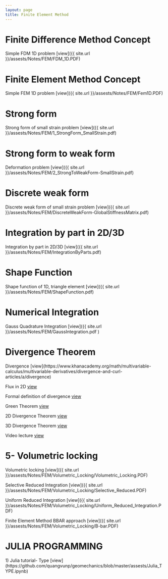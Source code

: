```yaml
---
layout: page
title: Finite Element Method 
---
```


<h1> Finite Difference Method Concept </h1>
Simple FDM 1D problem [view]({{ site.url }}/assests/Notes/FEM/FDM_1D.PDF)

<h1> Finite Element Method Concept </h1>
Simple FEM 1D problem [view]({{ site.url }}/assests/Notes/FEM/Fem1D.PDF)


<h1> Strong form</h1>
Strong form of small strain problem [view]({{ site.url }}/assests/Notes/FEM/1_StrongForm_SmallStrain.pdf)

<h1> Strong form to weak form </h1>
Deformation problem [view]({{ site.url }}/assests/Notes/FEM/2_StrongToWeakForm-SmallStrain.pdf)

<h1> Discrete weak form </h1>
Discrete weak form of small strain problem [view]({{ site.url }}/assests/Notes/FEM/DiscreteWeakForm-GlobalStiffnessMatrix.pdf)

<h1> Integration by part in 2D/3D </h1>
Integration by part in 2D/3D [view]({{ site.url }}/assests/Notes/FEM/IntegrationByParts.pdf)

<h1> Shape Function </h1>
Shape function of 1D, triangle element [view]({{ site.url }}/assests/Notes/FEM/ShapeFunction.pdf)


<h1> Numerical Integration </h1>
Gauss Quadrature Integration [view]({{ site.url }}/assests/Notes/FEM/GaussIntegration.pdf	)

<h1> Divergence Theorem </h1> 
Divergence [view](https://www.khanacademy.org/math/multivariable-calculus/multivariable-derivatives/divergence-and-curl-articles/a/divergence)

Flux in 2D [view](https://www.khanacademy.org/math/multivariable-calculus/integrating-multivariable-functions/line-integrals-in-vector-fields-articles/a/flux-in-two-dimensions)

Formal definition of divergence [view](https://www.khanacademy.org/math/multivariable-calculus/greens-theorem-and-stokes-theorem/formal-definitions-of-divergence-and-curl/a/formal-definition-of-divergence-in-two-dimensions)

Green Theorem [view](https://www.khanacademy.org/math/multivariable-calculus/greens-theorem-and-stokes-theorem/greens-theorem-articles/a/greens-theorem)

2D Divergence Theorem [view](https://www.khanacademy.org/math/multivariable-calculus/greens-theorem-and-stokes-theorem/divergence-theorem-articles/a/2d-divergence-theorem)

3D Divergence Theorem [view](https://www.khanacademy.org/math/multivariable-calculus/greens-theorem-and-stokes-theorem/divergence-theorem-articles/a/3d-divergence-theorem)


Video lecture [view](https://www.youtube.com/watch?v=uxQCjeo955o&t=2105s)

<h1> 5- Volumetric locking </h1>
Volumetric locking [view]({{ site.url }}/assests/Notes/FEM/Volumetric_Locking/Volumetric_Locking.PDF)

Selective Reduced Integration [view]({{ site.url }}/assests/Notes/FEM/Volumetric_Locking/Selective_Reduced.PDF)

Uniform Reduced Integration [view]({{ site.url }}/assests/Notes/FEM/Volumetric_Locking/Uniform_Reduced_Integration.PDF)

Finite Element Method BBAR approach [view]({{ site.url }}/assests/Notes/FEM/Volumetric_Locking/B-bar.PDF)


<h1> JULIA PROGRAMMING </h1>
1) Julia tutorial- Type [view](https://github.com/quangvunp/geomechanics/blob/master/assests/Julia_TYPE.ipynb)



